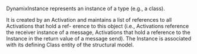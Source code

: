 DynamixInstance represents an instance of a type (e.g., a class).

It is created by an Activation and maintains a list of references to all Activations that hold a ref- erence to this object (i.e., Activations reference the receiver instance of a message, Activations that hold a reference to the Instance in the return value of a message send). The Instance is associated with its defining Class entity of the structural model.